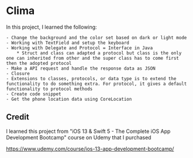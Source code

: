 #  Clima
In this project, I learned the following:

    - Change the background and the color set based on dark or light mode
    - Working with TextField and setup the keyboard
    - Working with Delegate and Protocol = Interface in Java
        * Struct and class can adapted a protocol but class is the only one can inherited from other and the super class has to come first then the adopted protocol
    - Make a API request and handle the response data as JSON 
    - Closure
    - Extensions to classes, protocols, or data type is to extend the functionality to do something extra. For protocol, it gives a default functionality to protocol methods
    - Create code snippet
    - Get the phone location data using CoreLocation
 
 ## Credit
I learned this project from "iOS 13 & Swift 5 - The Complete iOS App Development Bootcamp" course on Udemy that I purchased

https://www.udemy.com/course/ios-13-app-development-bootcamp/
